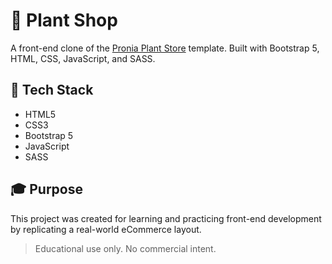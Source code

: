 # 🌿 Plant Shop

A front-end clone of the [Pronia Plant Store](https://preview.themeforest.net/item/pronia-plant-store-bootstrap-5-template/full_screen_preview/32337065) template. Built with Bootstrap 5, HTML, CSS, JavaScript, and SASS.

## 🔧 Tech Stack

- HTML5  
- CSS3  
- Bootstrap 5  
- JavaScript  
- SASS

## 🎓 Purpose

This project was created for learning and practicing front-end development by replicating a real-world eCommerce layout.

> Educational use only. No commercial intent.
